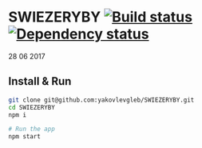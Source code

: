 # SWIEZERYBY [![Build status][travis-image]][travis-url] [![Dependency status][dependency-image]][dependency-url]
28 06 2017

## Install & Run
```bash
git clone git@github.com:yakovlevgleb/SWIEZERYBY.git
cd SWIEZERYBY
npm i

# Run the app
npm start
```

[travis-image]: https://travis-ci.org/yakovlevgleb/SWIEZERYBY.svg?branch=master
[travis-url]: https://travis-ci.org/yakovlevgleb/SWIEZERYBY
[dependency-image]: https://david-dm.org/yakovlevgleb/SWIEZERYBY.svg?style=flat-square
[dependency-url]: https://david-dm.org/yakovlevgleb/SWIEZERYBY?type=dev
